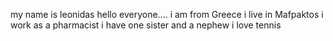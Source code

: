 my name is leonidas
hello 
everyone....
i am from Greece
i live in Mafpaktos
i work as a pharmacist
i have one sister
and a nephew
i love tennis


